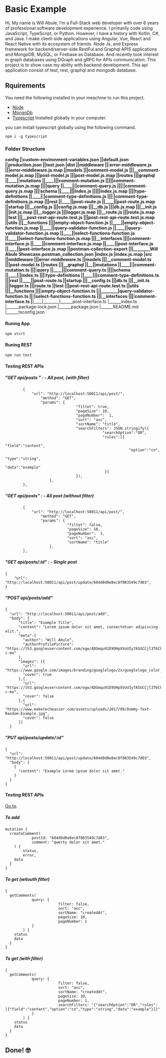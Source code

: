 # Basic Example
Hi, My name is Will Abule, I’m a Full-Stack web developer with over 6 years of professional software development experience. I primarily code using JavaScript, TypeScript, or Python. However, I have a history with Kotlin, C#, and Java. I make client-side applications using Angular, Vue, React and React Native with its ecosystem of friends. Node Js, and Express framework for backend/server-side RestFul and Graphql APIS applications and MongoDB, MySQL, or Firebase as Database. And recently took interest in graph databases using DGraph and gRPC for APIs communication. This project is to show case my ability with backend development. This api application consist of test, rest, graphql and mongodb database.


## Rquirements
You need the following installed in your meachine to run this project.

* [Node](https://nodejs.org/)
* [MongoDb](https://docs.mongodb.com/manual/installation/)
* [Typescript](https://www.npmjs.com/package/typescript) Installed globally in your computer.

you can install typescript globally using the following command.

`npm i -g typescript`

### Folder Structure

______config
|______|____custom-environment-variables.json
|______|____default.json
|______|____production.json
|______|____test.json
|______dist
|______|____middleware
|______|____|________error-middleware.js
|______|____|________error-middleware.js.map
|______|____models
|______|____|________comment-model.js
|______|____|________comment-model.js.map
|______|____|________post-model.js
|______|____|________post-model.js.map
|______|____routes
|______|____|________graphql
|______|____|________|________mutations
|______|____|________|________|__________comment-mutation.js
|______|____|________|________|__________comment-mutation.js.map
|______|____|________|________query
|______|____|________|________|__________comment-query.js
|______|____|________|________|__________comment-query.js.map
|______|____|________|________schema
|______|____|________|________|__________index.js
|______|____|________|________|__________index.js.map
|______|____|________|________type-definitions
|______|____|________|________|__________comment-type-definitions.js
|______|____|________|________|__________comment-type-definitions.js.map
|______|____|________rest
|______|____|________|________post-route.js
|______|____|________|________post-route.js.map
|______|____startup
|______|____|________config.js
|______|____|________config.js.map
|______|____|________db.js
|______|____|________db.js.map
|______|____|________init.js
|______|____|________init.js.map
|______|____|________logger.js
|______|____|________logger.js.map
|______|____|________route.js
|______|____|________route.js.map
|______|____test
|______|____|________post-rest-api-route.test.js
|______|____|________post-rest-api-route.test.js.map
|______|____utils
|______|____|________functions
|______|____|________|______empty-object-function.js
|______|____|________|______empty-object-function.js.map
|______|____|________|______query-validator-function.js
|______|____|________|______query-validator-function.js.map
|______|____|________|______select-functions-function.js
|______|____|________|______select-functions-function.js.map
|______|____|________interfaces
|______|____|________|______comment-interface.js
|______|____|________|______comment-interface.js.map
|______|____|________|______post-interface.js
|______|____|________|______post-interface.js.map
|______|____postman-collection-export
|______|____|________Will Abule Showcase.postman_collection.json
|______index.js
|______index.js.map
|______src
|______|____middleware
|______|____|________error-middleware.ts
|______|____models
|______|____|________comment-model.ts
|______|____|________post-model.ts
|______|____routes
|______|____|________graphql
|______|____|________|________mutations
|______|____|________|________|__________comment-mutation.ts
|______|____|________|________query
|______|____|________|________|__________comment-query.ts
|______|____|________|________schema
|______|____|________|________|__________index.ts
|______|____|________|________type-definitions
|______|____|________|________|__________comment-type-definitions.ts
|______|____|________rest
|______|____|________|________post-route.ts
|______|____startup
|______|____|________config.ts
|______|____|________db.ts
|______|____|________init.ts
|______|____|________logger.ts
|______|____|________route.ts
|______|____test
|______|____|________post-rest-api-route.test.ts
|______|____utils
|______|____|________functions
|______|____|________|______empty-object-function.ts
|______|____|________|______query-validator-function.ts
|______|____|________|______select-functions-function.ts
|______|____|________interfaces
|______|____|________|______comment-interface.ts
|______|____|________|______post-interface.ts
|______index.ts
|______package-lock.json
|______package.json
|______README.md
|______tsconfig.json

#### Runing App

`npm stsrt`

#### Runing REST 

`npm run test`

#### Testing REST APIs

##### "GET api/posts " : - All post, (with filter)
```
		{
			"url": "http://localhost:50011/api/post/",
				"method": "GET",
				"params": {
								"filtet": true,
								"pageSize": 10,
								"pageNumber":  1,
								"sort": "asc",
								"sortName": "title",
								"searchFilters": JSON.stringify({
											"searchOption":"OR",
											"rules":[{
														"field":"content",
														"option":"cn",
														"type":"string",
														"data":"example"
											 }]
								}),
					},
		},
```
##### "GET api/posts" : - All post (without filter)
```
		{
			"url": "http://localhost:50011/api/post/",
				"method": "GET",
				"params": {
							"filtet": false,
							"pageSize": 10,
							"pageNumber":  1,
							"sort": "asc",
							"sortName": "title"
					},
		},
```

##### "GET api/posts/:id" : - Single post 

```
{
	"url": "http://localhost:50011/api/post/update/604d0d0e8ec8f083549c7d03",
}
```

##### "POST api/posts/add"

```
{
  "url": "http://localhost:50011/api/post/add",
  "body": {
      "title": "Example Title",
      "content": "Lorem ipsum dolor sit amet, consectetuer adipiscing elit.",
      "meta":{
        "author": "Will Abule",
        "authorProfilePicture": "https://lh3.googleusercontent.com/ogw/ADGmqu91E9OHpXVoUIy7ASGCCjl3T6CkOj02NXFupAW2Fg=s64-c-mo"
      },
      "images": [{
        "url": "https://www.google.com/images/branding/googlelogo/2x/googlelogo_color_92x30dp.png",
        "cover": true
      },{
        "url": "https://lh3.googleusercontent.com/ogw/ADGmqu91E9OHpXVoUIy7ASGCCjl3T6CkOj02NXFupAW2Fg=s64-c-mo",
        "cover": false
      },{
        "url": "https://www.maketecheasier.com/assets/uploads/2017/09/Dummy-Text-Random-Example.jpg",
        "cover": false
      }]
  }

```

##### "PUT api/posts/update/:id"

```
{
  "url": "http://localhost:50011/api/post/update/604d0d0e8ec8f083549c7d03",
  "body": {
    {
      "content": "Example Lorem ipsum dolor sit amet."
    }
  }
}
```

#### Testing REST APIs

[Go to](http://localhost:50011/graphql).


##### To add 

```
mutation {
  createComment(
			postId: "604d0d0e8ec8f083549c7d03",
			comment: "qwerty dolor sit amet."
	) {
		status,
		error,
    data
  }
}
```

##### To get (witouth filter) 

```
{
  getComments(
			query: {
						filter: false, 
						sort: "asc", 
						sortName: "createdAt",
						pageSize: 10, 
						pageNumber: 1
			}
		) {
    status
    data
  }
}

```

##### To get (with filter) 

```
{
  getComments(
			query: {
						filter: false, 
						sort: "asc", 
						sortName: "createdAt",
						pageSize: 10, 
						pageNumber: 1,
						searchFilters: "{"searchOption":"OR","rules":[{"field":"content","option":"cn","type":"string","data":"example"}]}"
			}
		) {
    status
    data
  }
}

```

## Done! 🤓


                                    